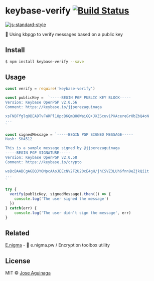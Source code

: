 # keybase-verify [![Build Status](https://img.shields.io/travis/jjperezaguinaga/keybase-verify/master.svg?style=flat-square)](https://travis-ci.org/jjperezaguinaga/keybase-verify)
[![js-standard-style](https://cdn.rawgit.com/feross/standard/master/badge.svg)](https://github.com/feross/standard)

🔑  Using kbpgp to verify messages based on a public key

## Install

```bash
$ npm install keybase-verify --save
```

## Usage

```js
const verify = require('keybase-verify')

const publicKey =  `-----BEGIN PGP PUBLIC KEY BLOCK-----
Version: Keybase OpenPGP v2.0.56
Comment: https://keybase.io/jjperezaguinaga

xsFNBFfglq0BEADTvFWRPl18pcBKQmQH8WaiGQ+JXZScuv1PXAcereGrObZbQ4oN
...
`

const signedMessage = `-----BEGIN PGP SIGNED MESSAGE-----
Hash: SHA512

This is a sample message signed by @jjperezaguinaga
-----BEGIN PGP SIGNATURE-----
Version: Keybase OpenPGP v2.0.58
Comment: https://keybase.io/crypto

wsBcBAABCgAGBQJYOMpcAAoJEEcNV2F2U20cE4gH/jhCSVZ3LUh6fnn9eZjkQi1t
...
`

try {
  verify(publicKey, signedMessage).then(() => {
    console.log('The user signed the message')
  })
} catch(err) {
    console.log('The user didn‘t sign the message', err)
}
```

## Related

[E.nigma](https://github.com/jjperezaguinaga/e.nigma.pw) - 🔐 e.nigma.pw / Encryption toolbox utility

## License

MIT © [Jose Aguinaga](https://jjperezaguinaga.com)
